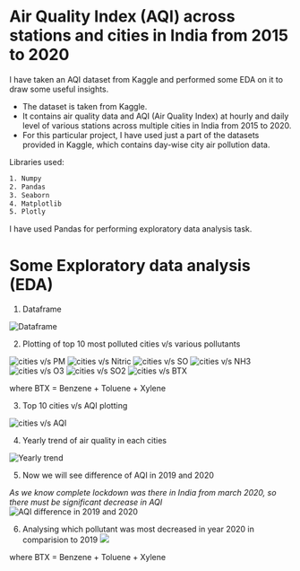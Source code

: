 
# Air Quality Index (AQI) across stations and cities in India from 2015 to 2020
 
I have taken an AQI dataset from Kaggle and performed some EDA on it to draw some useful insights.
- The dataset is taken from Kaggle.
- It contains air quality data and AQI (Air Quality Index) at hourly and daily level of various stations across multiple cities in India from 2015 to 2020.
- For this particular project, I have used just a part of the datasets provided in Kaggle, which contains day-wise city air pollution data.

Libraries used:

```bash
1. Numpy
2. Pandas
3. Seaborn
4. Matplotlib
5. Plotly

```

I have used Pandas for performing exploratory data analysis task.

# Some Exploratory data analysis (EDA)

1. Dataframe

![Dataframe](https://github.com/RoshanKrSharma/AQI-Data-analysis/blob/main/images/dataframe.png)

2. Plotting of top 10 most polluted cities v/s various pollutants
 
![cities v/s PM](https://github.com/RoshanKrSharma/AQI-Data-analysis/blob/main/images/1.%20plotting%20top%2010%20cities%20vs%20pollutants.png)
![cities v/s Nitric](https://github.com/RoshanKrSharma/AQI-Data-analysis/blob/main/images/2.%20plotting%20top%2010%20cities%20vs%20pollutants.png)
![cities v/s SO](https://github.com/RoshanKrSharma/AQI-Data-analysis/blob/main/images/3.%20plotting%20top%2010%20cities%20vs%20pollutants.png)
![cities v/s NH3](https://github.com/RoshanKrSharma/AQI-Data-analysis/blob/main/images/4.%20plotting%20top%2010%20cities%20vs%20pollutants.png)
![cities v/s O3](https://github.com/RoshanKrSharma/AQI-Data-analysis/blob/main/images/5.%20plotting%20top%2010%20cities%20vs%20pollutants.png)
![cities v/s SO2](https://github.com/RoshanKrSharma/AQI-Data-analysis/blob/main/images/6.%20plotting%20top%2010%20cities%20vs%20pollutants.png)
![cities v/s BTX](https://github.com/RoshanKrSharma/AQI-Data-analysis/blob/main/images/7.%20plotting%20top%2010%20cities%20vs%20pollutants.png)

where BTX = Benzene + Toluene + Xylene

3. Top 10 cities v/s AQI plotting

![cities v/s AQI](https://github.com/RoshanKrSharma/AQI-Data-analysis/blob/main/images/8.%20plotting%20top%2010%20cities%20vs%20pollutants.png)

4. Yearly trend of air quality in each cities

![Yearly trend](https://github.com/RoshanKrSharma/AQI-Data-analysis/blob/main/images/yearly%20trend%20of%20air%20quality%20in%20each%20cities.png)

5. Now we will see difference of AQI in 2019 and 2020

_As we know complete lockdown was there in India from march 2020, so there must be significant decrease in AQI_
![AQI difference in 2019 and 2020](https://github.com/RoshanKrSharma/AQI-Data-analysis/blob/main/images/AQI%20between%202019%20and%20march%202020.png)

6. Analysing which pollutant was most decreased in year 2020 in comparision to 2019
![](https://github.com/RoshanKrSharma/AQI-Data-analysis/blob/main/images/2020%20in%20comparision%20to%202019.png)

where BTX = Benzene + Toluene + Xylene

